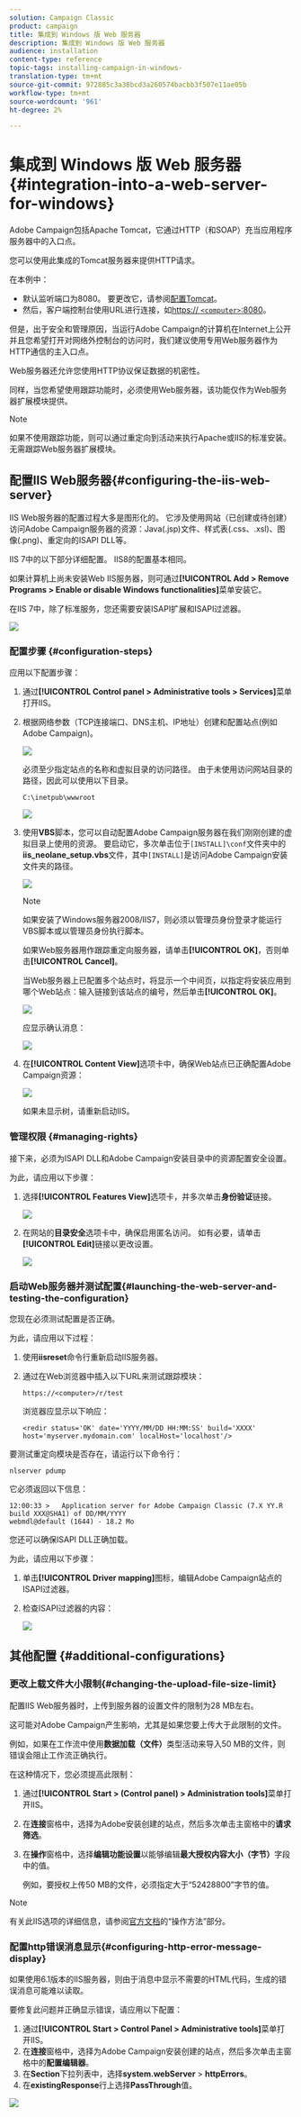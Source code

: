 ```yaml
---
solution: Campaign Classic
product: campaign
title: 集成到 Windows 版 Web 服务器
description: 集成到 Windows 版 Web 服务器
audience: installation
content-type: reference
topic-tags: installing-campaign-in-windows-
translation-type: tm+mt
source-git-commit: 972885c3a38bcd3a260574bacbb3f507e11ae05b
workflow-type: tm+mt
source-wordcount: '961'
ht-degree: 2%

---
```



# 集成到 Windows 版 Web 服务器{#integration-into-a-web-server-for-windows}

Adobe Campaign包括Apache Tomcat，它通过HTTP（和SOAP）充当应用程序服务器中的入口点。

您可以使用此集成的Tomcat服务器来提供HTTP请求。

在本例中：

* 默认监听端口为8080。 要更改它，请参阅[配置Tomcat](../../installation/using/configuring-campaign-server.md#configuring-tomcat)。
* 然后，客户端控制台使用URL进行连接，如[https:// `<computer>`:8080](https://myserver.adobe.com:8080)。

但是，出于安全和管理原因，当运行Adobe Campaign的计算机在Internet上公开并且您希望打开对网络外控制台的访问时，我们建议使用专用Web服务器作为HTTP通信的主入口点。

Web服务器还允许您使用HTTP协议保证数据的机密性。

同样，当您希望使用跟踪功能时，必须使用Web服务器，该功能仅作为Web服务器扩展模块提供。

>[!NOTE]
>
>如果不使用跟踪功能，则可以通过重定向到活动来执行Apache或IIS的标准安装。 无需跟踪Web服务器扩展模块。

## 配置IIS Web服务器{#configuring-the-iis-web-server}

IIS Web服务器的配置过程大多是图形化的。 它涉及使用网站（已创建或待创建）访问Adobe Campaign服务器的资源：Java(.jsp)文件、样式表(.css、.xsl)、图像(.png)、重定向的ISAPI DLL等。

IIS 7中的以下部分详细配置。 IIS8的配置基本相同。

如果计算机上尚未安装Web IIS服务器，则可通过&#x200B;**[!UICONTROL Add > Remove Programs > Enable or disable Windows functionalities]**&#x200B;菜单安装它。

在IIS 7中，除了标准服务，您还需要安装ISAPI扩展和ISAPI过滤器。

![](assets/s_ncs_install_iis7_isapi.png)

### 配置步骤 {#configuration-steps}

应用以下配置步骤：

1. 通过&#x200B;**[!UICONTROL Control panel > Administrative tools > Services]**&#x200B;菜单打开IIS。
1. 根据网络参数（TCP连接端口、DNS主机、IP地址）创建和配置站点(例如Adobe Campaign)。

   ![](assets/s_ncs_install_iis7_add_site.png)

   必须至少指定站点的名称和虚拟目录的访问路径。 由于未使用访问网站目录的路径，因此可以使用以下目录。

   ```
   C:\inetpub\wwwroot
   ```

   ![](assets/s_ncs_install_iis7_parameters_step1.png)

1. 使用&#x200B;**VBS**&#x200B;脚本，您可以自动配置Adobe Campaign服务器在我们刚刚创建的虚拟目录上使用的资源。 要启动它，多次单击位于`[INSTALL]\conf`文件夹中的&#x200B;**iis_neolane_setup.vbs**&#x200B;文件，其中`[INSTALL]`是访问Adobe Campaign安装文件夹的路径。

   ![](assets/s_ncs_install_iis7_parameters_step2.png)

   >[!NOTE]
   >
   >如果安装了Windows服务器2008/IIS7，则必须以管理员身份登录才能运行VBS脚本或以管理员身份执行脚本。

   如果Web服务器用作跟踪重定向服务器，请单击&#x200B;**[!UICONTROL OK]**，否则单击&#x200B;**[!UICONTROL Cancel]**。

   当Web服务器上已配置多个站点时，将显示一个中间页，以指定将安装应用到哪个Web站点：输入链接到该站点的编号，然后单击&#x200B;**[!UICONTROL OK]**。

   ![](assets/s_ncs_install_iis7_parameters_step3.png)

   应显示确认消息：

   ![](assets/s_ncs_install_iis7_parameters_step7.png)

1. 在&#x200B;**[!UICONTROL Content View]**&#x200B;选项卡中，确保Web站点已正确配置Adobe Campaign资源：

   ![](assets/s_ncs_install_iis7_parameters_step6.png)

   如果未显示树，请重新启动IIS。

### 管理权限 {#managing-rights}

接下来，必须为ISAPI DLL和Adobe Campaign安装目录中的资源配置安全设置。

为此，请应用以下步骤：

1. 选择&#x200B;**[!UICONTROL Features View]**&#x200B;选项卡，并多次单击&#x200B;**身份验证**&#x200B;链接。

   ![](assets/s_ncs_install_iis7_parameters_step8.png)

1. 在网站的&#x200B;**目录安全**&#x200B;选项卡中，确保启用匿名访问。 如有必要，请单击&#x200B;**[!UICONTROL Edit]**&#x200B;链接以更改设置。

   ![](assets/s_ncs_install_iis7_parameters_step9.png)

### 启动Web服务器并测试配置{#launching-the-web-server-and-testing-the-configuration}

您现在必须测试配置是否正确。

为此，请应用以下过程：

1. 使用&#x200B;**iisreset**&#x200B;命令行重新启动IIS服务器。
1. 通过在Web浏览器中插入以下URL来测试跟踪模块：

   ```
   https://<computer>/r/test
   ```

   浏览器应显示以下响应：

   ```
   <redir status='OK' date='YYYY/MM/DD HH:MM:SS' build='XXXX' host='myserver.mydomain.com' localHost='localhost'/>
   ```

要测试重定向模块是否存在，请运行以下命令行：

```
nlserver pdump
```

它必须返回以下信息：

```
12:00:33 >   Application server for Adobe Campaign Classic (7.X YY.R build XXX@SHA1) of DD/MM/YYYY
webmdl@default (1644) - 18.2 Mo
```

您还可以确保ISAPI DLL正确加载。

为此，请应用以下步骤：

1. 单击&#x200B;**[!UICONTROL Driver mapping]**&#x200B;图标，编辑Adobe Campaign站点的ISAPI过滤器。
1. 检查ISAPI过滤器的内容：

   ![](assets/s_ncs_install_iis7_parameters_step11.png)

## 其他配置 {#additional-configurations}

### 更改上载文件大小限制{#changing-the-upload-file-size-limit}

配置IIS Web服务器时，上传到服务器的设置文件的限制为28 MB左右。

这可能对Adobe Campaign产生影响，尤其是如果您要上传大于此限制的文件。

例如，如果在工作流中使用&#x200B;**数据加载（文件）**&#x200B;类型活动来导入50 MB的文件，则错误会阻止工作流正确执行。

在这种情况下，您必须提高此限制：

1. 通过&#x200B;**[!UICONTROL Start > (Control panel) > Administration tools]**&#x200B;菜单打开IIS。
1. 在&#x200B;**连接**&#x200B;窗格中，选择为Adobe安装创建的站点，然后多次单击主窗格中的&#x200B;**请求筛选**。
1. 在&#x200B;**操作**&#x200B;窗格中，选择&#x200B;**编辑功能设置**&#x200B;以能够编辑&#x200B;**最大授权内容大小（字节）**&#x200B;字段中的值。

   例如，要授权上传50 MB的文件，必须指定大于“52428800”字节的值。

>[!NOTE]
>
>有关此IIS选项的详细信息，请参阅[官方文档](https://www.iis.net/configreference/system.webserver/security/requestfiltering/requestlimits)的“操作方法”部分。

### 配置http错误消息显示{#configuring-http-error-message-display}

如果使用6.1版本的IIS服务器，则由于消息中显示不需要的HTML代码，生成的错误消息可能难以读取。

要修复此问题并正确显示错误，请应用以下配置：

1. 通过&#x200B;**[!UICONTROL Start > Control Panel > Administrative tools]**&#x200B;菜单打开IIS。
1. 在&#x200B;**连接**&#x200B;窗格中，选择为Adobe Campaign安装创建的站点，然后多次单击主窗格中的&#x200B;**配置编辑器**。
1. 在&#x200B;**Section**&#x200B;下拉列表中，选择&#x200B;**system.webServer** > **httpErrors**。
1. 在&#x200B;**existingResponse**&#x200B;行上选择&#x200B;**PassThrough**&#x200B;值。

![](assets/ins_iis_httperrors.png)

